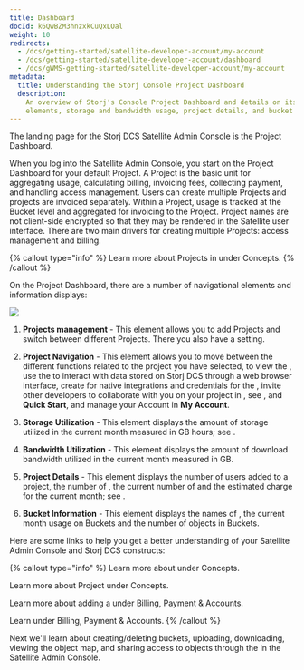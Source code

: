 ```yaml
---
title: Dashboard
docId: k6QwBZM3hnzxkCuQxLOal
weight: 10
redirects:
  - /dcs/getting-started/satellite-developer-account/my-account
  - /dcs/getting-started/satellite-developer-account/dashboard
  - /dcs/gWMS-getting-started/satellite-developer-account/my-account
metadata:
  title: Understanding the Storj Console Project Dashboard
  description:
    An overview of Storj's Console Project Dashboard and details on its navigational
    elements, storage and bandwidth usage, project details, and bucket information.
---
```


The landing page for the Storj DCS Satellite Admin Console is the Project Dashboard.

When you log into the Satellite Admin Console, you start on the Project Dashboard for your default Project. A Project is the basic unit for aggregating usage, calculating billing, invoicing fees, collecting payment, and handling access management. Users can create multiple Projects and projects are invoiced separately. Within a Project, usage is tracked at the Bucket level and aggregated for invoicing to the Project. Project names are not client-side encrypted so that they may be rendered in the Satellite user interface. There are two main drivers for creating multiple Projects: access management and billing.

{% callout type="info"  %}
Learn more about Projects in [](docId:M-5oxBinC6J1D-qSNjKYS) under Concepts.
{% /callout %}

On the Project Dashboard, there are a number of navigational elements and information displays:

![](https://link.storjshare.io/raw/jua7rls6hkx5556qfcmhrqed2tfa/docs/images/ciTyxd2Es4DaozorgD9wQ_dashboardpro1-projectactive.png)

1. **Projects management** - This element allows you to add Projects and switch between different Projects. There you also have a [](docId:jwCUqpDCk8CUuUqFuykFx) setting.

2. **Project Navigation** - This element allows you to move between the different functions related to the project you have selected, to view the [](docId:k6QwBZM3hnzxkCuQxLOal), use the [](docId:4oDAezF-FcfPr0WPl7knd) to interact with data stored on Storj DCS through a web browser interface, create [](docId:XKib9SzjtEXTXWvdyYWX6) for native integrations and credentials for the [](docId:yYCzPT8HHcbEZZMvfoCFa), invite other developers to collaborate with you on your project in [](docId:0_4hY4Dp5ju9B8Ec6OTf3), see [](docId:Hurx0SirlRp_O5aUzew7_), and **Quick Start**, and manage your Account in **My Account**.

3. **Storage Utilization** - This element displays the amount of storage utilized in the current month measured in GB hours; see [](docId:59T_2l7c1rvZVhI8p91VX).

4. **Bandwidth Utilization** - This element displays the amount of download bandwidth utilized in the current month measured in GB.

5. **Project Details** - This element displays the number of users added to a project, the number of [](docId:XKib9SzjtEXTXWvdyYWX6), the current number of[](docId:M-5oxBinC6J1D-qSNjKYS) and the estimated charge for the current month; see [](docId:59T_2l7c1rvZVhI8p91VX).

6. **Bucket Information** - This element displays the names of [](docId:M-5oxBinC6J1D-qSNjKYS) , the current month usage on Buckets and the number of objects in Buckets.

Here are some links to help you get a better understanding of your Satellite Admin Console and Storj DCS constructs:

{% callout type="info"  %}
Learn more about [](docId:M-5oxBinC6J1D-qSNjKYS) under Concepts.

Learn more about Project [](docId:Zrbz4XYhIOm99hhRShWHg) under Concepts.

Learn more about adding a [](docId:7U4_uu6Pzg6u2N6FpV9VE) under Billing, Payment & Accounts.

Learn [](docId:59T_2l7c1rvZVhI8p91VX) under Billing, Payment & Accounts.
{% /callout %}

Next we'll learn about creating/deleting buckets, uploading, downloading, viewing the object map, and sharing access to objects through the [](docId:4oDAezF-FcfPr0WPl7knd) in the Satellite Admin Console.

